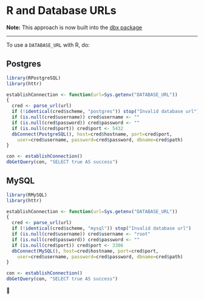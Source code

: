 # R and Database URLs

**Note:** This approach is now built into the [dbx package](https://github.com/ankane/dbx)

---

To use a `DATABASE_URL` with R, do:

## Postgres

```R
library(RPostgreSQL)
library(httr)

establishConnection <- function(url=Sys.getenv("DATABASE_URL"))
{
  cred <- parse_url(url)
  if (!identical(cred$scheme, "postgres")) stop("Invalid database url")
  if (is.null(cred$username)) cred$username <- ""
  if (is.null(cred$password)) cred$password <- ""
  if (is.null(cred$port)) cred$port <- 5432
  dbConnect(PostgreSQL(), host=cred$hostname, port=cred$port,
    user=cred$username, password=cred$password, dbname=cred$path)
}

con <- establishConnection()
dbGetQuery(con, "SELECT true AS success")
```

## MySQL

```R
library(RMySQL)
library(httr)

establishConnection <- function(url=Sys.getenv("DATABASE_URL"))
{
  cred <- parse_url(url)
  if (!identical(cred$scheme, "mysql")) stop("Invalid database url")
  if (is.null(cred$username)) cred$username <- "root"
  if (is.null(cred$password)) cred$password <- ""
  if (is.null(cred$port)) cred$port <- 3306
  dbConnect(MySQL(), host=cred$hostname, port=cred$port,
    user=cred$username, password=cred$password, dbname=cred$path)
}

con <- establishConnection()
dbGetQuery(con, "SELECT true AS success")
```

:cake:
